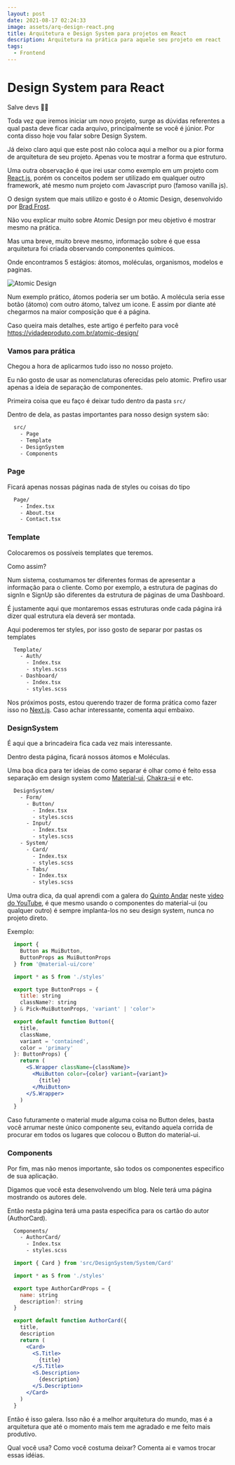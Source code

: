 ```yaml
---
layout: post
date: 2021-08-17 02:24:33
image: assets/arq-design-react.png
title: Arquitetura e Design System para projetos em React
description: Arquitetura na prática para aquele seu projeto em react
tags:
  - Frontend
---
```

# Design System para React

Salve devs ✌🏾

Toda vez que iremos iniciar um novo projeto, surge as dúvidas referentes a qual pasta deve ficar cada arquivo, principalmente se você é júnior. Por conta disso hoje vou falar sobre Design System.

Já deixo claro aqui que este post não coloca aqui a melhor ou a pior forma de arquitetura de seu projeto. Apenas vou te mostrar a forma que estruturo.

Uma outra observação é que irei usar como exemplo em um projeto com [React.js](https://reactjs.org/), porém os conceitos podem ser utilizado em qualquer outro framework, até mesmo num projeto com Javascript puro (famoso vanilla js).

O design system que mais utilizo e gosto é o Atomic Design, desenvolvido por [Brad Frost](https://bradfrost.com/).

Não vou explicar muito sobre Atomic Design por meu objetivo é mostrar mesmo na prática.

Mas uma breve, muito breve mesmo, informação sobre é que essa arquitetura foi criada observando componentes químicos.

Onde encontramos 5 estágios: átomos, moléculas, organismos, modelos e paginas.

![Atomic Design](assets/atomic-design.png "Atomic Design")

Num exemplo prático, átomos poderia ser um botão. A molécula seria esse botão (átomo) com outro átomo, talvez um icone. E assim por diante até chegarmos na maior composição que é a página.

Caso queira mais detalhes, este artigo é perfeito para você <https://vidadeproduto.com.br/atomic-design/>

### Vamos para prática

Chegou a hora de aplicarmos tudo isso no nosso projeto. 

Eu não gosto de usar as nomenclaturas oferecidas pelo atomic. Prefiro usar apenas a ideia de separação de componentes.

Primeira coisa que eu faço é deixar tudo dentro da pasta `src/`

Dentro de dela, as pastas importantes para nosso design system são:

```bash
  src/
    - Page
    - Template
    - DesignSystem
    - Components
```

### Page

Ficará apenas nossas páginas nada de styles ou coisas do tipo

```bash
  Page/
    - Index.tsx
    - About.tsx
    - Contact.tsx
```

### Template

Colocaremos os possíveis templates que teremos.

Como assim?

Num sistema, costumamos ter diferentes formas de apresentar a informação para o cliente. Como por exemplo, a estrutura de paginas do signIn e SignUp são diferentes da estrutura de páginas de uma Dashboard.

É justamente aqui que montaremos essas estruturas onde cada página irá dizer qual estrutura ela deverá ser montada.

Aqui poderemos ter styles, por isso gosto de separar por pastas os templates

```bash
  Template/
    - Auth/
      - Index.tsx
      - styles.scss
    - Dashboard/
      - Index.tsx
      - styles.scss
```

Nos próximos posts, estou querendo trazer de forma prática como fazer isso no [Next.js](https://nextjs.org/). Caso achar interessante, comenta aqui embaixo.

### DesignSystem

É aqui que a brincadeira fica cada vez mais interessante. 

Dentro desta página, ficará nossos átomos e Moléculas.

Uma boa dica para ter ideias de como separar é olhar como é feito essa separação em design system como [Material-ui](http://material-ui.com/), [Chakra-ui](https://chakra-ui.com/) e etc.

```bash
  DesignSystem/
    - Form/
      - Button/
        - Index.tsx
        - styles.scss
      - Input/
        - Index.tsx
        - styles.scss
    - System/
      - Card/
        - Index.tsx
        - styles.scss
      - Tabs/
        - Index.tsx
        - styles.scss
```

Uma outra dica, da qual aprendi com a galera do [Quinto Andar](https://www.quintoandar.com.br/) neste [video do YouTube](https://www.youtube.com/watch?v=5fM4XuMxwkA), é que mesmo usando o componentes do material-ui (ou qualquer outro) é sempre implanta-los no seu design system, nunca no projeto direto.

Exemplo:

```jsx
  import {
    Button as MuiButton,
    ButtonProps as MuiButtonProps
  } from '@material-ui/core'

  import * as S from './styles'

  export type ButtonProps = {
    title: string
    className?: string
  } & Pick<MuiButtonProps, 'variant' | 'color'>

  export default function Button({
    title,
    className,
    variant = 'contained',
    color = 'primary'
  }: ButtonProps) {
    return (
      <S.Wrapper className={className}>
        <MuiButton color={color} variant={variant}>
          {title}
        </MuiButton>
      </S.Wrapper>
    )
  }
```

Caso futuramente o material mude alguma coisa no Button deles, basta você arrumar neste único componente seu, evitando aquela corrida de procurar em todos os lugares que colocou o Button do material-ui.

### Components

Por fim, mas não menos importante, são todos os componentes especifico de sua aplicação.

Digamos que você esta desenvolvendo um blog. Nele terá uma página mostrando os autores dele.

Então nesta página terá uma pasta especifica para os cartão do autor (AuthorCard).

```bash
  Components/
    - AuthorCard/
      - Index.tsx
      - styles.scss
```

```jsx
  import { Card } from 'src/DesignSystem/System/Card'

  import * as S from './styles'

  export type AuthorCardProps = {
    name: string
    description?: string
  }

  export default function AuthorCard({
    title,
    description
    return (
      <Card>
        <S.Title>
          {title}
        </S.Title>
        <S.Description>
          {description}
        </S.Description>
      </Card>
    )
  }
```

Então é isso galera. Isso não é a melhor arquitetura do mundo, mas é a arquitetura que até o momento mais tem me agradado e me feito mais produtivo.

Qual você usa? Como você costuma deixar? Comenta ai e vamos trocar essas idéias.